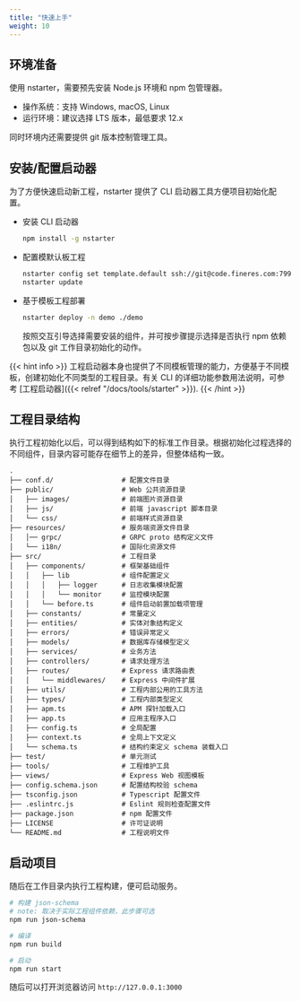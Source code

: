 ```yaml
---
title: "快速上手"
weight: 10
---
```


## 环境准备

使用 nstarter，需要预先安装 Node.js 环境和 npm 包管理器。

- 操作系统：支持 Windows, macOS, Linux
- 运行环境：建议选择 LTS 版本，最低要求 12.x

同时环境内还需要提供 git 版本控制管理工具。


## 安装/配置启动器

为了方便快速启动新工程，nstarter 提供了 CLI 启动器工具方便项目初始化配置。

* 安装 CLI 启动器
  
  ```bash
  npm install -g nstarter
  ```

* 配置模默认板工程

  ```bash
  nstarter config set template.default ssh://git@code.fineres.com:7999/fx/nstarter-ts-express.git
  nstarter update
  ```

* 基于模板工程部署

  ```bash
  nstarter deploy -n demo ./demo
  ```

  按照交互引导选择需要安装的组件，并可按步骤提示选择是否执行 npm 依赖包以及 git 工作目录初始化的动作。

{{< hint info >}}
工程启动器本身也提供了不同模板管理的能力，方便基于不同模板，创建初始化不同类型的工程目录。有关 CLI 的详细功能参数用法说明，可参考 [工程启动器]({{< relref "/docs/tools/starter" >}}).
{{< /hint >}}


## 工程目录结构

执行工程初始化以后，可以得到结构如下的标准工作目录。根据初始化过程选择的不同组件，目录内容可能存在细节上的差异，但整体结构一致。

```
.
├── conf.d/                 # 配置文件目录
├── public/                 # Web 公共资源目录
│   ├── images/             # 前端图片资源目录
│   ├── js/                 # 前端 javascript 脚本目录
│   └── css/                # 前端样式资源目录
├── resources/              # 服务端资源文件目录
│   │── grpc/               # GRPC proto 结构定义文件
│   └── i18n/               # 国际化资源文件
├── src/                    # 工程目录
│   ├── components/         # 框架基础组件
│   │   ├── lib             # 组件配置定义
│   │   │   ├── logger      # 日志收集模块配置
│   │   │   └── monitor     # 监控模块配置
│   │   └── before.ts       # 组件启动前置加载项管理
│   ├── constants/          # 常量定义
│   ├── entities/           # 实体对象结构定义
│   ├── errors/             # 错误异常定义
│   ├── models/             # 数据库存储模型定义
│   ├── services/           # 业务方法
│   ├── controllers/        # 请求处理方法
│   ├── routes/             # Express 请求路由表
│   │   └── middlewares/    # Express 中间件扩展
│   ├── utils/              # 工程内部公用的工具方法
│   ├── types/              # 工程内部类型定义
│   ├── apm.ts              # APM 探针加载入口
│   ├── app.ts              # 应用主程序入口
│   ├── config.ts           # 全局配置
│   ├── context.ts          # 全局上下文定义
│   └── schema.ts           # 结构约束定义 schema 装载入口
├── test/                   # 单元测试
├── tools/                  # 工程维护工具
├── views/                  # Express Web 视图模板
├── config.schema.json      # 配置结构校验 schema
├── tsconfig.json           # Typescript 配置文件
├── .eslintrc.js            # Eslint 规则检查配置文件
├── package.json            # npm 配置文件
├── LICENSE                 # 许可证说明
└── README.md               # 工程说明文件
```


## 启动项目

随后在工作目录内执行工程构建，便可启动服务。

```bash
# 构建 json-schema
# note: 取决于实际工程组件依赖，此步骤可选
npm run json-schema

# 编译
npm run build

# 启动
npm run start
```

随后可以打开浏览器访问 `http://127.0.0.1:3000`
